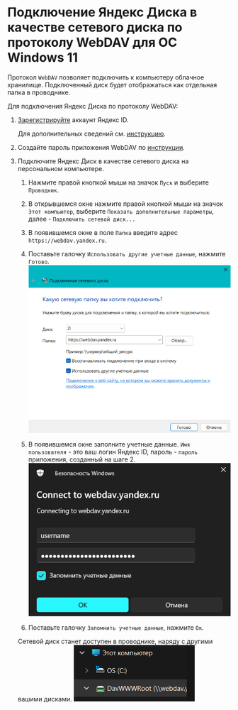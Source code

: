 # Подключение Яндекс Диска в качестве сетевого диска по протоколу WebDAV для ОС Windows 11

Протокол `WebDAV` позволяет подключить к компьютеру облачное хранилище. Подключенный диск будет отображаться как отдельная папка в проводнике.

Для подключения Яндекс Диска по протоколу WebDAV:

1. [Зарегистрируйте](https://passport.yandex.ru/registration) аккаунт Яндекс ID. 

    Для дополнительных сведений см. [инструкцию](https://yandex.ru/support/id/authorization/registration.html).

1.  Создайте пароль приложения WebDAV по [инструкции](https://yandex.ru/support/id/authorization/app-passwords.html#app-passwords__create).

1. Подключите Яндекс Диск в качестве сетевого диска на персональном компьютере.
    
    1. Нажмите правой кнопкой мыши на значок `Пуск` и выберите `Проводник`.

    1. В открывшемся окне нажмите правой кнопкой мыши на значок `Этот компьютер`, выберите `Показать дополнительные параметры`, далее - `Подключить сетевой диск...`
    1. В появившемся окне в поле `Папка` введите адрес `https://webdav.yandex.ru`.
    1. Поставьте галочку `Использовать другие учетные данные`, нажмите `Готово`.
    ![Пример заполнения данных диска](1.png)
    1. В появившемся окне заполните учетные данные. `Имя пользователя` - это ваш логин Яндекс ID, пароль - `пароль` приложения, созданный на шаге 2. 
    ![Пример заполнения учетных данных](2.png)
    1. Поставьте галочку `Запомнить учетные данные`, нажмите `Ок`.

    Сетевой диск станет доступен в проводнике, наряду с другими вашими дисками.
    ![Сетевой диск отображяется вместе с другими вашими дисками](3.png)